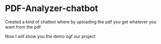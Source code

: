 # PDF-Analyzer-chatbot
Created a kind of chatbot where by uploading the pdf you get whatever you want from the pdf 


Now I will show you the demo ogf our project
